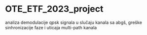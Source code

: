 # OTE_ETF_2023_project
analiza demodulacije qpsk signala u slučaju kanala sa abgš, greške sinhronizacije faze i uticaja multi-path kanala
